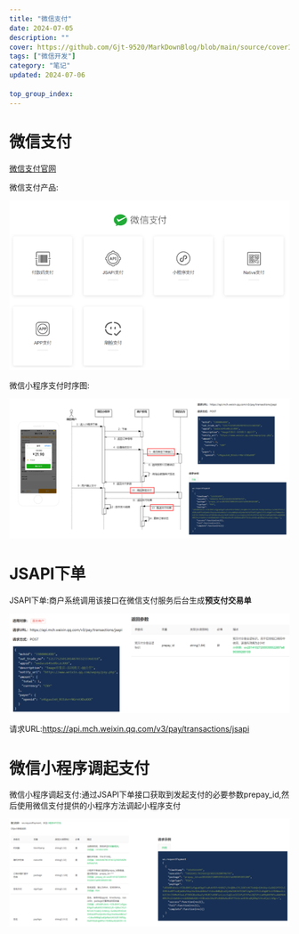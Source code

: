 ```yaml
---
title: "微信支付"
date: 2024-07-05
description: ""
cover: https://github.com/Gjt-9520/MarkDownBlog/blob/main/source/coverImages/Bimage-135/Bimage58.jpg?raw=true
tags: ["微信开发"]
category: "笔记"
updated: 2024-07-06
  
top_group_index: 
---
```


# 微信支付 

[微信支付官网](https://pay.weixin.qq.com/static/product/product_index.shtml)

微信支付产品:

![微信支付产品](../images/微信支付产品.png)

微信小程序支付时序图:

![微信小程序支付时序图](../images/微信小程序支付时序图.png)

# JSAPI下单

JSAPI下单:商户系统调用该接口在微信支付服务后台生成**预支付交易单**

![JSAPI下单](../images/JSAPI下单.png)

请求URL:https://api.mch.weixin.qq.com/v3/pay/transactions/jsapi

# 微信小程序调起支付

微信小程序调起支付:通过JSAPI下单接口获取到发起支付的必要参数prepay_id,然后使用微信支付提供的小程序方法调起小程序支付

![微信小程序调起支付](../images/微信小程序调起支付.png)